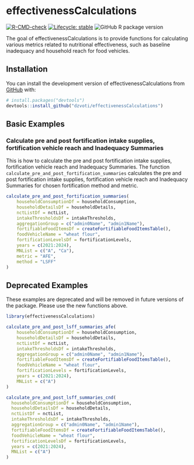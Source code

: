 
<!-- README.md is generated from README.Rmd. Please edit that file -->

# effectivenessCalculations

<!-- badges: start -->

[![R-CMD-check](https://github.com/dzvoti/effectivenessCalculations/actions/workflows/R-CMD-check.yaml/badge.svg)](https://github.com/dzvoti/effectivenessCalculations/actions/workflows/R-CMD-check.yaml)
[![Lifecycle:
stable](https://img.shields.io/badge/lifecycle-stable-brightgreen.svg)](https://lifecycle.r-lib.org/articles/stages.html#stable)
![GitHub R package
version](https://img.shields.io/github/r-package/v/dzvoti/effectivenessCalculations)
<!-- badges: end -->

The goal of effectivenessCalculations is to provide functions for
calculating various metrics related to nutritional effectiveness, such
as baseline inadequacy and household reach for food vehicles.

## Installation

You can install the development version of effectivenessCalculations
from [GitHub](https://github.com/dzvoti/effectivenessCalculations) with:

``` r
# install.packages("devtools")
devtools::install_github("dzvoti/effectivenessCalculations")
```

## Basic Examples

### Calculate pre and post fortification intake supplies, fortification vehicle reach and Inadequacy Summaries

This is how to calculate the pre and post fortification intake supplies,
fortification vehicle reach and Inadequacy Summaries. The function
`calculate_pre_and_post_fortification_summaries` calculates the pre and
post fortification intake supplies, fortification vehicle reach and
Inadequacy Summaries for chosen fortification method and metric.

``` r
calculate_pre_and_post_fortification_summaries(
    householdConsumptionDf = householdConsumption,
    householdDetailsDf = householdDetails,
    nctListDf = nctList,
    intakeThresholdsDf = intakeThresholds,
    aggregationGroup = c("admin0Name", "admin1Name"),
    fortifiableFoodItemsDf = createFortifiableFoodItemsTable(),
    foodVehicleName = "wheat flour",
    fortificationLevelsDf = fortificationLevels,
    years = c(2021:2024),
    MNList = c("A", "Ca"),
    metric = "AFE",
    method = "LSFF"
)
```

## Deprecated Examples

These examples are deprecated and will be removed in future versions of
the package. Please use the new functions above.

``` r
library(effectivenessCalculations)

calculate_pre_and_post_lsff_summaries_afe(
    householdConsumptionDf = householdConsumption,
    householdDetailsDf = householdDetails,
    nctListDf = nctList,
    intakeThresholdsDf = intakeThresholds,
    aggregationGroup = c("admin0Name", "admin1Name"),
    fortifiableFoodItemsDf = createFortifiableFoodItemsTable(),
    foodVehicleName = "wheat flour",
    fortificationLevels = fortificationLevels,
    years = c(2021:2024),
    MNList = c("A")
)
```

``` r
calculate_pre_and_post_lsff_summaries_cnd(
  householdConsumptionDf = householdConsumption,
  householdDetailsDf = householdDetails,
  nctListDf = nctList,
  intakeThresholdsDf = intakeThresholds,
  aggregationGroup = c("admin0Name", "admin1Name"),
  fortifiableFoodItemsDf = createFortifiableFoodItemsTable(),
  foodVehicleName = "wheat flour",
  fortificationLevelsDf = fortificationLevels,
  years = c(2021:2024),
  MNList = c("A")
)
```
